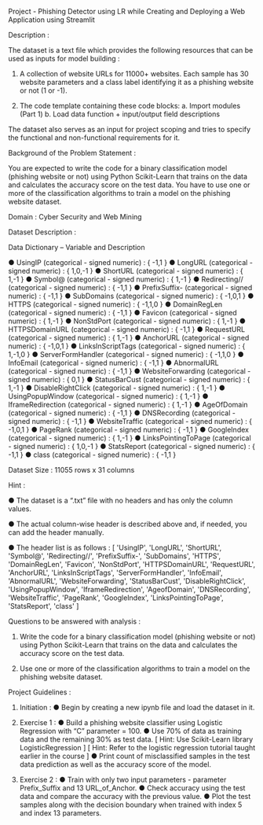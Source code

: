 Project - Phishing Detector using LR while Creating and Deploying a Web Application using Streamlit

Description :

The dataset is a text file which provides the following resources that can be used as inputs for model building :

1.	 A collection of website URLs for 11000+ websites. Each sample has 30 website parameters and a class label identifying it as a phishing website or not (1 or -1).

2.	The code template containing these code blocks:
a.	Import modules (Part 1)
b.	Load data function + input/output field descriptions

The dataset also serves as an input for project scoping and tries to specify the functional and non-functional requirements for it.

Background of the Problem Statement :

You are expected to write the code for a binary classification model (phishing website or not) using Python Scikit-Learn that trains on the data and calculates the accuracy score on the test data. You have to use one or more of the classification algorithms to train a model on the phishing website dataset.

Domain : Cyber Security and Web Mining

Dataset Description :

Data Dictionary – Variable and Description

●	UsingIP (categorical - signed numeric) : { -1,1 }
●	LongURL (categorical - signed numeric) : { 1,0,-1 }
●	ShortURL (categorical - signed numeric) : { 1,-1 }
●	Symbol@ (categorical - signed numeric) : { 1,-1 }
●	Redirecting// (categorical - signed numeric) : { -1,1 }
●	PrefixSuffix- (categorical - signed numeric) : { -1,1 }
●	SubDomains (categorical - signed numeric) : { -1,0,1 }
●	HTTPS (categorical - signed numeric) : { -1,1,0 }
●	DomainRegLen (categorical - signed numeric) : { -1,1 }
●	Favicon (categorical - signed numeric) : { 1,-1 }
●	NonStdPort (categorical - signed numeric) : { 1,-1 }
●	HTTPSDomainURL (categorical - signed numeric) : { -1,1 }
●	RequestURL (categorical - signed numeric) : { 1,-1 }
●	AnchorURL (categorical - signed numeric) : { -1,0,1 }
●	LinksInScriptTags (categorical - signed numeric) : { 1,-1,0 }
●	ServerFormHandler (categorical - signed numeric) : { -1,1,0 }
●	InfoEmail (categorical - signed numeric) : { -1,1 }
●	AbnormalURL (categorical - signed numeric) : { -1,1 }
●	WebsiteForwarding (categorical - signed numeric) : { 0,1 }
●	StatusBarCust (categorical - signed numeric) : { 1,-1 }
●	DisableRightClick (categorical - signed numeric) : { 1,-1 }
●	UsingPopupWindow (categorical - signed numeric) : { 1,-1 }
●	IframeRedirection (categorical - signed numeric) : { 1,-1 }
●	AgeOfDomain (categorical - signed numeric) : { -1,1 }
●	DNSRecording (categorical - signed numeric) : { -1,1 }
●	WebsiteTraffic (categorical - signed numeric) : { -1,0,1 }
●	PageRank (categorical - signed numeric) : { -1,1 }
●	GoogleIndex (categorical - signed numeric) : { 1,-1 }
●	LinksPointingToPage (categorical - signed numeric) : { 1,0,-1 }
●	StatsReport (categorical - signed numeric) : { -1,1 }
●	class (categorical - signed numeric) : { -1,1 }


Dataset Size : 11055 rows x 31 columns

Hint :

●	The dataset is a “.txt” file with no headers and has only the column values.

●	The actual column-wise header is described above and, if needed, you can add the header manually.

●	The header list is as follows :
[ 'UsingIP', 'LongURL', 'ShortURL', 'Symbol@', 'Redirecting//',
           'PrefixSuffix-', 'SubDomains', 'HTTPS', 'DomainRegLen', 'Favicon',
           'NonStdPort', 'HTTPSDomainURL', 'RequestURL', 'AnchorURL',
           'LinksInScriptTags', 'ServerFormHandler', 'InfoEmail', 'AbnormalURL',
           'WebsiteForwarding', 'StatusBarCust', 'DisableRightClick',
           'UsingPopupWindow', 'IframeRedirection', 'AgeofDomain',
           'DNSRecording', 'WebsiteTraffic', 'PageRank', 'GoogleIndex',
           'LinksPointingToPage', 'StatsReport', 'class' ]





Questions to be answered with analysis :

1.	Write the code for a binary classification model (phishing website or not) using Python Scikit-Learn that trains on the data and calculates the accuracy score on the test data.

2.	Use one or more of the classification algorithms to train a model on the phishing website dataset.

Project Guidelines :

1.	Initiation :
●	Begin by creating a new ipynb file and load the dataset in it.

2.	Exercise 1 :
●	Build a phishing website classifier using Logistic Regression with “C” parameter = 100. 
●	Use 70% of data as training data and the remaining 30% as test data.
[ Hint: Use Scikit-Learn library LogisticRegression ]
[ Hint: Refer to the logistic regression tutorial taught earlier in the course ]
●	Print count of misclassified samples in the test data prediction as well as the accuracy score of the model. 

3.	Exercise 2 :
●	Train with only two input parameters - parameter Prefix_Suffix and 13 URL_of_Anchor.
●	Check accuracy using the test data and compare the accuracy with the previous value.
●	Plot the test samples along with the decision boundary when trained with index 5 and index 13 parameters.




